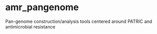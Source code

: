 # amr_pangenome
Pan-genome construction/analysis tools centered around PATRIC and antimicrobial resistance
